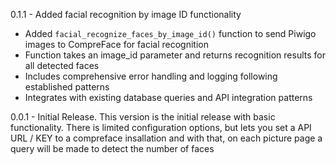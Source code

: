 0.1.1 - Added facial recognition by image ID functionality
- Added `facial_recognize_faces_by_image_id()` function to send Piwigo images to CompreFace for facial recognition
- Function takes an image_id parameter and returns recognition results for all detected faces
- Includes comprehensive error handling and logging following established patterns
- Integrates with existing database queries and API integration patterns

0.0.1 - Initial Release. This version is the initial release with basic functionality. There is limited configuration options, but lets you set a API URL / KEY to a compreface insallation and with that, on each picture page a query will be made to detect the number of faces
